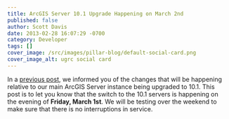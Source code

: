 ```yaml
---
title: ArcGIS Server 10.1 Upgrade Happening on March 2nd
published: false
author: Scott Davis
date: 2013-02-28 16:07:29 -0700
category: Developer
tags: []
cover_image: /src/images/pillar-blog/default-social-card.png
cover_image_alt: ugrc social card
---
```


<p>In a <a href="/blog/2013-02-19-arcgis-server-10-1-upgrade/">previous post</a>, we informed you of the changes that will be happening relative to our main ArcGIS Server instance being upgraded to 10.1. This post is to let you know that the switch to the 10.1 servers is happening on the evening of <strong>Friday, March 1st</strong>. We will be testing over the weekend to make sure that there is no interruptions in service.</p>

